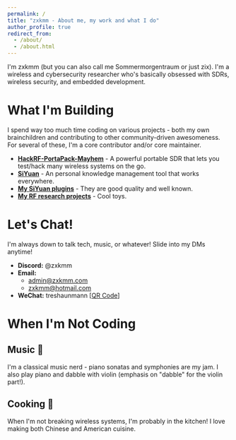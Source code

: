 ```yaml
---
permalink: /
title: "zxkmm - About me, my work and what I do"
author_profile: true
redirect_from: 
  - /about/
  - /about.html
---
```


I'm zxkmm (but you can also call me Sommermorgentraum or just zix). I'm a wireless and cybersecurity researcher who's basically obsessed with SDRs, wireless security, and embedded development.

What I'm Building
======
I spend way too much time coding on various projects - both my own brainchildren and contributing to other community-driven awesomeness. For several of these, I'm a core contributor and/or core maintainer.

- **[HackRF-PortaPack-Mayhem](https://github.com/portapack-mayhem/mayhem-firmware)** - A powerful portable SDR that lets you test/hack many wireless systems on the go.
- **[SiYuan](https://github.com/siyuan-note/siyuan)** - An personal knowledge management tool that works everywhere.
- **[My SiYuan plugins](https://github.com/stars/zxkmm/lists/my-siyuan-plugins)** - They are good quality and well known.
- **[My RF research projects](https://github.com/stars/zxkmm/lists/my-rf-research-projects)** - Cool toys.

Let's Chat!
======
I'm always down to talk tech, music, or whatever! Slide into my DMs anytime!

- **Discord:** @zxkmm
- **Email:** 
  - admin@zxkmm.com
  - zxkmm@hotmail.com
- **WeChat:** treshaunmann [[QR Code](https://api.qrserver.com/v1/create-qr-code/?size=150x150&data=https://u.wechat.com/MOHiZKyc0KEJRIp0IpniK60?s=2)]

When I'm Not Coding
======

Music 🎵
------
I'm a classical music nerd - piano sonatas and symphonies are my jam. I also play piano and dabble with violin (emphasis on "dabble" for the violin part!).

Cooking 🍳
------
When I'm not breaking wireless systems, I'm probably in the kitchen! I love making both Chinese and American cuisine.